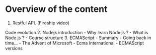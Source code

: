 # Overview of the content
1. Restful API. (Fireship video)

Code evolution
2. Nodejs introduction
     - Why learn Node.js ?
     - What is Node.js ?
     - Course structure
3. ECMAScript
     - Summary
     - Going back in time...
     - The Advent of Microsoft
     - Ecma International
     - ECMAScript versions
